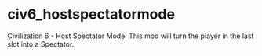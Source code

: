# civ6_hostspectatormode
Civilization 6 - Host Spectator Mode: This mod will turn the player in the last slot into a Spectator.
